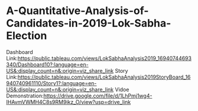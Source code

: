 # A-Quantitative-Analysis-of-Candidates-in-2019-Lok-Sabha-Election
Dashboard Link:https://public.tableau.com/views/LokSabhaAnalysis2019_16940744693340/Dashboard10?:language=en-US&:display_count=n&:origin=viz_share_link
Story Link:https://public.tableau.com/views/LokSabhaAnalysis2019StoryBoard_16940740961110/Story1?:language=en-US&:display_count=n&:origin=viz_share_link
Vidoe Demonstration:https://drive.google.com/file/d/1LhPmj1wg4-IHAvmVWMH4C8s9RM9ikz_O/view?usp=drive_link
